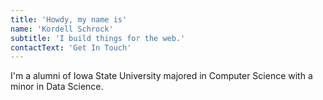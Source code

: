 ```yaml
---
title: 'Howdy, my name is'
name: 'Kordell Schrock'
subtitle: 'I build things for the web.'
contactText: 'Get In Touch'
---
```


I'm a alumni of Iowa State University majored in Computer Science with a minor in Data Science.
